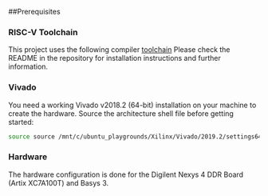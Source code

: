 
##Prerequisites

### RISC-V Toolchain
This project uses the following compiler [toolchain](https://github.com/pulp-platform/pulp-riscv-gnu-toolchain)
Please check the README in the repository for installation instructions and further information.


### Vivado

You need a working Vivado v2018.2 (64-bit) installation on your machine to create the hardware.
Source the architecture shell file before getting started:

~~~bash
source source /mnt/c/ubuntu_playgrounds/Xilinx/Vivado/2019.2/settings64.sh
~~~

### Hardware

The hardware configuration is done for the Digilent Nexys 4 DDR Board (Artix XC7A100T) and Basys 3.





